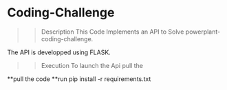 # Coding-Challenge

>>Description 
This Code Implements an API to Solve powerplant-coding-challenge.

The API is developped using FLASK.

>>Execution 
To launch the Api pull the 

**pull the code 
**run pip install -r requirements.txt


